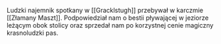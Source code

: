 Ludzki najemnik spotkany w [[Gracklstugh]] przebywał w karczmie [[Złamany Maszt]]. Podpowiedział nam o bestii pływającej w jeziorze leżącym obok stolicy oraz sprzedał nam po korzystnej cenie magiczny krasnoludzki pas.